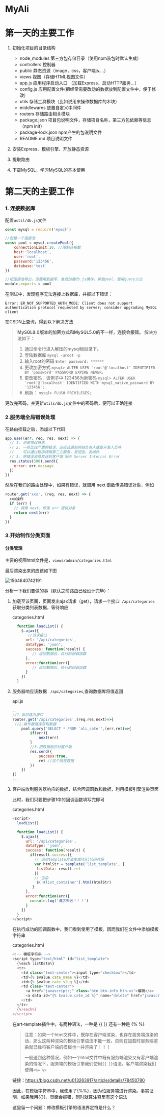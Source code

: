 # MyAli

# 第一天的主要工作

1. 初始化项目的目录结构

   + node_modules 第三方包存储目录（使用npm装包时默认生成）
   + controllers 控制器
   + public 静态资源（image，css，客户端js....）
   + views 视图（存储HTML视图文件）
   + app.js 应用程序启动入口 （加载Express，启动HTTP服务...）
   + config.js 应用配置文件(把经常需要改动的数据放到配置文件中，便于修改)
   + utils 存储工具模块（比如说用来操作数据库的木块）
   + middlewares 放置自定义中间件
   + routers 存储路由相关模块
   + package.json 项目包说明文件，存储项目名称，第三方包依赖等信息（npm init）
   + package-lock.json npm产生的包说明文件
   + README.md 项目说明文件

   

2. 安装Express、模板引擎、开放静态资源

3. 提取路由

4. 下载MySQL，学习MySQL的基本使用

# 第二天的主要工作

### 1. 连接数据库

配置`ustil/db.js`文件

```javascript
const mysql = require('mysql')

//创建一个连接池
const pool = mysql.createPool({
    connectionLimit:10, //限制连接数
    host:'localhost',
    user:'root',
    password:'123456',
    database:'test'
})

//把连接池导出，谁要用数据库，谁就加载db.js模块，拿到pool，使用query方法
module.exports = pool
```

在测试中，发现程序无法连接上数据库，并报以下错误：

`Error: ER_NOT_SUPPORTED_AUTH_MODE: Client does not support authentication protocol requested by server; consider upgrading MySQL client`

在CSDN上查询，得到以下解决方法



>**MySQL8.0版本的加密方式和MySQL5.0的不一样，连接会报错。** 
>解决方法如下：
>
>1. 通过命令行进入解压的mysql根目录下。
>2. 登陆数据库 
>   `mysql -uroot -p`
>3. 输入root的密码 
>   `Enter password: ******`
>4. 更改加密方式 
>   `mysql> ALTER USER 'root'@'localhost' IDENTIFIED BY 'password' PASSWORD EXPIRE NEVER;`
>5. 更改密码：该例子中 123456为新密码 
>   `mysql> ALTER USER 'root'@'localhost' IDENTIFIED WITH mysql_native_password BY '123456';`
>6. 刷新： 
>   `mysql> FLUSH PRIVILEGES;`



更改完密码，并更新`utils/db.js`文件中的密码后，便可以正确连接



### 2.服务端全局错误处理

在路由挂载之后，添加以下代码

```javascript
app.use((err, req, res, next) => {
  // 1. 记录错误日志
  // 2. 一些比较严重的错误，还应该通知网站负责人或是开发人员等
  //    可以通过程序调用第三方服务，发短信，发邮件
  // 3. 把错误消息发送到客户端 500 Server Internal Error
  res.status(500).send({
    error: err.message
  })
})
```

然后在我们的路由处理中，如果有错误，就调用 next 函数传递错误对象，例如

```javascript
router.get('xxx', (req, res, next) => {
  xxx操作
  if (err) {
    // 调用 next，传递 err 错误对象
    return next(err)
  }
})
```



### 3.开始制作分类页面

#### 分类管理

主要的视图html文件是，`views/admin/categories.html` 

最后渲染出来的应该如下图

![1564840742191](C:\Users\65340\AppData\Roaming\Typora\typora-user-images\1564840742191.png)

分析一下我们要做的事（默认之前路由已经设计完毕）：

1. 加载至该页面，页面发出ajax请求（get），请求一个接口` /api/categories` 获取分类列表数据，等待响应

   categories.html

   ```javascript
     function loadList() {
       $.ajax({
          //请求接口
         url: '/api/categories',
         dataType: 'json',
         success: function(result) {
         	// 返回数据后，执行的回调函数
         },
         error:function(err){
        	// 返回数据后，执行的回调函数
         }
       })
     }
   ```

2. 服务器响应该数据 ` /api/categories`,查询数据库将值返回

   api.js

   ```javascript
   ...
   //1.添加路由接口
   router.get('/api/categories',(req,res,next)=>{
   	//2.操作数据库获取数据
       pool.query('SELECT * FROM `ali_cate`',(err,ret)=>{
           if(err){
               next(err)
           }
           //3.把数据响应给客户端
           res.send({
               success:true,
               ret //这个就是数据
           })
       })
   })
   ...
   ```

   

3. 客户端收到服务器响应的数据，结合回调函数和数据，利用模板引擎渲染页面

   此时，我们只要把步骤1中的回调函数填写完即可

   categories.html

   ```javascript
   <script>
     loadList()
   
     function loadList() {
       $.ajax({
         url: '/api/categories',
         dataType: 'json',
         success: function(result) {
           if(result.success){
             // 调用template方法生成html代码片段
             var htmlStr = template('list_template', { 
              listData: result.ret 
             })
             // 渲染
              $('#list_container').html(htmlStr)
            }
         },
         error:function(err){
           console.log('请求失败！！！')
         }
       })
     }
   </script>
   ```

   在执行成功的回调函数中，我们看到使用了模板，因而我们在文件中添加模板字符串

   categories.html

   ```javascript
   <!-- 模板字符串 -->
   <script type="text/html" id="list_template">
     {%each listData%}
     <tr>
       <td class="text-center"><input type="checkbox"></td>
       <td>{% $value.cate_name %}</td>
       <td>{% $value.cate_slug %}</td>
       <td class="text-center">
         <a href="javascript:;" class="btn btn-info btn-xs">编辑</a>
         <a data-id="{% $value.cate_id %}" name="delete" href="javascript:;" class="btn btn-danger btn-xs">删除</a>
       </td>
     </tr>
     {%/each%}
   </script>
   ```

   在art-template插件中，有两种语法，一种是 {{ }} 还有一种是 {% %}

   > 注意：如果一个html文件中，既存在客户端渲染，也存在服务端渲染的话，那么这两种渲染的模板引擎语法不能一致，否则在加载时服务端渲染就已经将客户端的模板也一并渲染了！！！
   >
   > 一般遇到这种情况，例如一个html文件中既有服务端渲染又有客户端渲染的情况下，服务端的模板引擎我们使用`{{ }}`语法，客户端渲染我们使用`<%= %>`

   

   链接：https://blog.csdn.net/u013263917/article/details/78450780

   因此，在模板字符串中，我使用了{%%}，因为怕服务端进行渲染。事实证明，如果我用{{}}，页面会报错，同时就算注释里有这个语法

   这里留一个问题：修改模板引擎的语法界定符是什么？

   